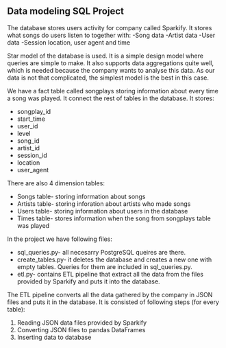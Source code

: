 ## Data modeling SQL Project

The database stores users activity for company called Sparkify. It stores what songs do users listen to together with:
-Song data
-Artist data
-User data
-Session location, user agent and time

Star model of the database is used. It is a simple design model where queries are simple to make. It also supports data aggregations quite well, which is needed because the company wants to analyse this data. As our data is not that complicated, the simplest model is the best in this case.

We have a fact table called songplays storing information about every time a song was played. It connect the rest of tables in the database. It stores:
- songplay_id
- start_time
- user_id
- level
- song_id
- artist_id
- session_id
- location
- user_agent

There are also 4 dimension tables:
- Songs table- storing information about songs
- Artists table- storing inforation about artists who made songs
- Users table- storing information about users in the database
- Times table- stores information when the song from songplays table was played

In the project we have following files:
- sql_queries.py- all necesarry PostgreSQL queires are there.
- create_tables.py- it deletes the database and creates a new one with empty tables. Queries for them are included in sql_queries.py.
- etl.py- contains ETL pipeline that extract all the data from the files provided by Sparkify and puts it into the database.

The ETL pipeline converts all the data gathered by the company in JSON files and puts it in the database. It is consisted of following steps (for every table):
1. Reading JSON data files provided by Sparkify
2. Converting JSON files to pandas DataFrames
3. Inserting data to database